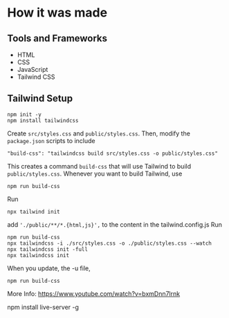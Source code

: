 # How it was made

## Tools and Frameworks
- HTML
- CSS
- JavaScript
- Tailwind CSS

## Tailwind Setup
```
npm init -y
npm install tailwindcss
```
Create `src/styles.css` and `public/styles.css`. Then, modify the `package.json` scripts to include 
```
"build-css": "tailwindcss build src/styles.css -o public/styles.css"
```
This creates a command `build-css` that will use Tailwind to build `public/styles.css`. Whenever you want to build Tailwind, use
```
npm run build-css
```
Run
```
npx tailwind init
```
add `'./public/**/*.{html,js}',` to the content in the tailwind.config.js
Run
```
npm run build-css
npx tailwindcss -i ./src/styles.css -o ./public/styles.css --watch
npx tailwindcss init -full
npx tailwindcss init
```
When you update, the -u file, 
```
npm run build-css
```
More Info: https://www.youtube.com/watch?v=bxmDnn7lrnk


npm install live-server -g
